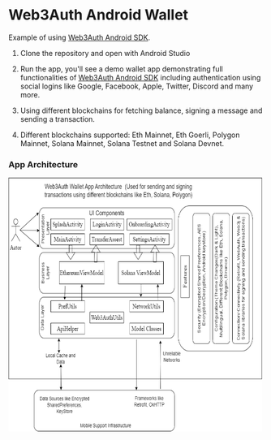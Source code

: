 # Web3Auth Android Wallet

Example of using [Web3Auth Android SDK].

1. Clone the repository and open with Android Studio

2. Run the app, you'll see a demo wallet app demonstrating full functionalities
of [Web3Auth Android SDK] including authentication using social logins like Google, Facebook, Apple, Twitter, Discord and many more.
   
3. Using different blockchains for fetching balance, signing a message and sending a transaction.

4. Different blockchains supported: Eth Mainnet, Eth Goerli, Polygon Mainnet, Solana Mainnet, Solana Testnet and Solana Devnet. 


### App Architecture

<img height="500" width="500" src="https://github.com/Web3Auth/web3auth-android-sample/blob/master/app/src/debug/assets/Web3Auth_wallet.png" />
   

<!-- Links -->

[web3Auth android sdk]: https://github.com/Web3Auth/web3auth-android-sdk
